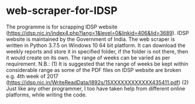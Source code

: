 # web-scraper-for-IDSP
The programme is for scrapping IDSP website (https://idsp.nic.in/index4.php?lang=1&level=0&linkid=406&lid=3689). 
IDSP website is maintained by the Government of India. 
The web scraper is written in Python 3.7.5 on Windows 10 64 bit platform.
It can download the weekly reports and store it in specified folder, if the folder is not there, then it would create on its own. 
The range of weeks can be varied as per requirement.
N.B.: 
(1) It is suggested that the range of weeks be kept within considerable range as some of the PDF files on IDSP website are broken e.g. 4th week of 2017 (https://idsp.nic.in/WriteReadData/l892s/15XXXXXXXXXXXX435411.pdf)
(2) Just like any other programmer, I too have taken help from different online platforms, while writing the code.

